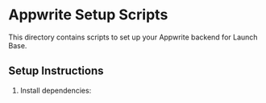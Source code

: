 # Appwrite Setup Scripts

This directory contains scripts to set up your Appwrite backend for Launch Base.

## Setup Instructions

1. Install dependencies: 